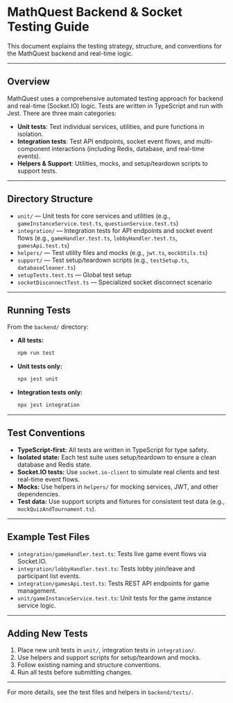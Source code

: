 # MathQuest Backend & Socket Testing Guide

This document explains the testing strategy, structure, and conventions for the MathQuest backend and real-time logic.

---

## Overview

MathQuest uses a comprehensive automated testing approach for backend and real-time (Socket.IO) logic. Tests are written in TypeScript and run with Jest. There are three main categories:

- **Unit tests**: Test individual services, utilities, and pure functions in isolation.
- **Integration tests**: Test API endpoints, socket event flows, and multi-component interactions (including Redis, database, and real-time events).
- **Helpers & Support**: Utilities, mocks, and setup/teardown scripts to support tests.

---

## Directory Structure

- `unit/` — Unit tests for core services and utilities (e.g., `gameInstanceService.test.ts`, `questionService.test.ts`)
- `integration/` — Integration tests for API endpoints and socket event flows (e.g., `gameHandler.test.ts`, `lobbyHandler.test.ts`, `gamesApi.test.ts`)
- `helpers/` — Test utility files and mocks (e.g., `jwt.ts`, `mockUtils.ts`)
- `support/` — Test setup/teardown scripts (e.g., `testSetup.ts`, `databaseCleaner.ts`)
- `setupTests.test.ts` — Global test setup
- `socketDisconnectTest.ts` — Specialized socket disconnect scenario

---

## Running Tests

From the `backend/` directory:

- **All tests:**
  ```bash
  npm run test
  ```
- **Unit tests only:**
  ```bash
  npx jest unit
  ```
- **Integration tests only:**
  ```bash
  npx jest integration
  ```

---

## Test Conventions

- **TypeScript-first:** All tests are written in TypeScript for type safety.
- **Isolated state:** Each test suite uses setup/teardown to ensure a clean database and Redis state.
- **Socket.IO tests:** Use `socket.io-client` to simulate real clients and test real-time event flows.
- **Mocks:** Use helpers in `helpers/` for mocking services, JWT, and other dependencies.
- **Test data:** Use support scripts and fixtures for consistent test data (e.g., `mockQuizAndTournament.ts`).

---

## Example Test Files

- `integration/gameHandler.test.ts`: Tests live game event flows via Socket.IO.
- `integration/lobbyHandler.test.ts`: Tests lobby join/leave and participant list events.
- `integration/gamesApi.test.ts`: Tests REST API endpoints for game management.
- `unit/gameInstanceService.test.ts`: Unit tests for the game instance service logic.

---

## Adding New Tests

1. Place new unit tests in `unit/`, integration tests in `integration/`.
2. Use helpers and support scripts for setup/teardown and mocks.
3. Follow existing naming and structure conventions.
4. Run all tests before submitting changes.

---

For more details, see the test files and helpers in `backend/tests/`.
